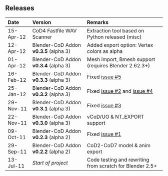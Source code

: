 ## Releases ##

| Date | Version | Remarks |
|:-----|:--------|:--------|
| 15-Apr-12 | CoD4 Fastfile WAV Scanner | Extraction tool based on Python released (misc) |
| 12-Apr-12 | Blender-CoD Addon **v0.3.5** (alpha 3) | Added export option: Vertex colors as alpha |
| 01-Apr-12 | Blender-CoD Addon **v0.3.4** (alpha 3) | Mesh import, Bmesh support (requires Blender 2.62.3+) |
| 16-Feb-12 | Blender-CoD Addon **v0.3.3** (alpha 3) | Fixed [issue #5](https://code.google.com/p/blender-cod/issues/detail?id=#5) |
| 25-Jan-12 | Blender-CoD Addon **v0.3.2** (alpha 3) | Fixed [issue #2](https://code.google.com/p/blender-cod/issues/detail?id=#2) and [issue #4](https://code.google.com/p/blender-cod/issues/detail?id=#4) |
| 29-Nov-11 | Blender-CoD Addon **v0.3.1** (alpha 3) | Fixed [issue #3](https://code.google.com/p/blender-cod/issues/detail?id=#3) |
| 22-Nov-11 | Blender-CoD Addon **v0.3.0** (alpha 3) | vCoD/UO & NT\_EXPORT support |
| 09-Oct-11 | Blender-CoD Addon **v0.2.3** (alpha 2) | Fixed [issue #1](https://code.google.com/p/blender-cod/issues/detail?id=#1) |
| 29-Sep-11 | Blender-CoD Addon **v0.2.2** (alpha 2) | CoD2-CoD7 model & anim export |
| 13-Jul-11 | _Start of project_ | Code testing and rewriting from scratch for Blender 2.5+ |
